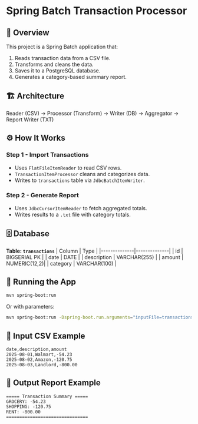 # Spring Batch Transaction Processor

## 📌 Overview
This project is a Spring Batch application that:
1. Reads transaction data from a CSV file.
2. Transforms and cleans the data.
3. Saves it to a PostgreSQL database.
4. Generates a category-based summary report.

## 🏗 Architecture
Reader (CSV) → Processor (Transform) → Writer (DB) → Aggregator → Report Writer (TXT)

## ⚙️ How It Works

### Step 1 - Import Transactions
- Uses `FlatFileItemReader` to read CSV rows.
- `TransactionItemProcessor` cleans and categorizes data.
- Writes to `transactions` table via `JdbcBatchItemWriter`.

### Step 2 - Generate Report
- Uses `JdbcCursorItemReader` to fetch aggregated totals.
- Writes results to a `.txt` file with category totals.

## 🗄 Database
**Table: `transactions`**
| Column       | Type         |
|--------------|--------------|
| id           | BIGSERIAL PK |
| date         | DATE         |
| description  | VARCHAR(255) |
| amount       | NUMERIC(12,2)|
| category     | VARCHAR(100) |

## 🚀 Running the App
```bash
mvn spring-boot:run
```
Or with parameters:
```bash
mvn spring-boot:run -Dspring-boot.run.arguments="inputFile=transactions.csv"
```

## 📂 Input CSV Example
```
date,description,amount
2025-08-01,Walmart,-54.23
2025-08-02,Amazon,-120.75
2025-08-03,Landlord,-800.00
```

## 📄 Output Report Example
```
===== Transaction Summary =====
GROCERY: -54.23
SHOPPING: -120.75
RENT: -800.00
===============================
```
